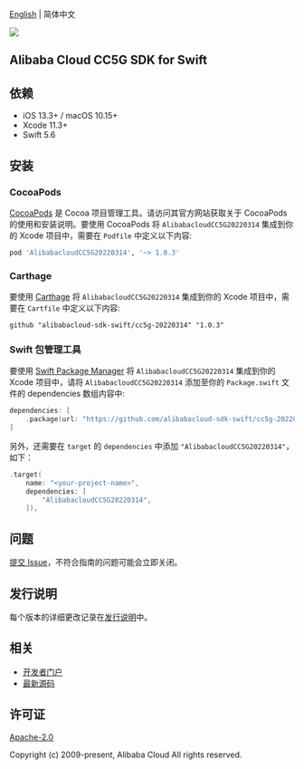 [English](README.md) | 简体中文

![](https://aliyunsdk-pages.alicdn.com/icons/AlibabaCloud.svg)

## Alibaba Cloud CC5G SDK for Swift

## 依赖

- iOS 13.3+ / macOS 10.15+
- Xcode 11.3+
- Swift 5.6

## 安装

### CocoaPods

[CocoaPods](https://cocoapods.org) 是 Cocoa 项目管理工具。请访问其官方网站获取关于 CocoaPods 的使用和安装说明。要使用 CocoaPods 将 `AlibabacloudCC5G20220314` 集成到你的 Xcode 项目中，需要在 `Podfile` 中定义以下内容:

```ruby
pod 'AlibabacloudCC5G20220314', '~> 1.0.3'
```

### Carthage

要使用 [Carthage](https://github.com/Carthage/Carthage) 将 `AlibabacloudCC5G20220314` 集成到你的 Xcode 项目中，需要在 `Cartfile` 中定义以下内容:

```ogdl
github "alibabacloud-sdk-swift/cc5g-20220314" "1.0.3"
```

### Swift 包管理工具

要使用 [Swift Package Manager](https://swift.org/package-manager/) 将 `AlibabacloudCC5G20220314` 集成到你的 Xcode 项目中，请将 `AlibabacloudCC5G20220314` 添加至你的 `Package.swift` 文件的 dependencies 数组内容中:

```swift
dependencies: [
    .package(url: "https://github.com/alibabacloud-sdk-swift/cc5g-20220314.git", from: "1.0.3")
]
```

另外，还需要在 `target` 的 `dependencies` 中添加 `"AlibabacloudCC5G20220314"`，如下：

```swift
.target(
    name: "<your-project-name>",
    dependencies: [
        "AlibabacloudCC5G20220314",
    ]),
```

## 问题

[提交 Issue](https://github.com/alibabacloud-sdk-swift/cc5g-20220314/issues/new)，不符合指南的问题可能会立即关闭。

## 发行说明

每个版本的详细更改记录在[发行说明](./ChangeLog.txt)中。

## 相关

* [开发者门户](https://next.api.aliyun.com/home)
* [最新源码](https://github.com/alibabacloud-sdk-swift/cc5g-20220314)

## 许可证

[Apache-2.0](http://www.apache.org/licenses/LICENSE-2.0)

Copyright (c) 2009-present, Alibaba Cloud All rights reserved.
